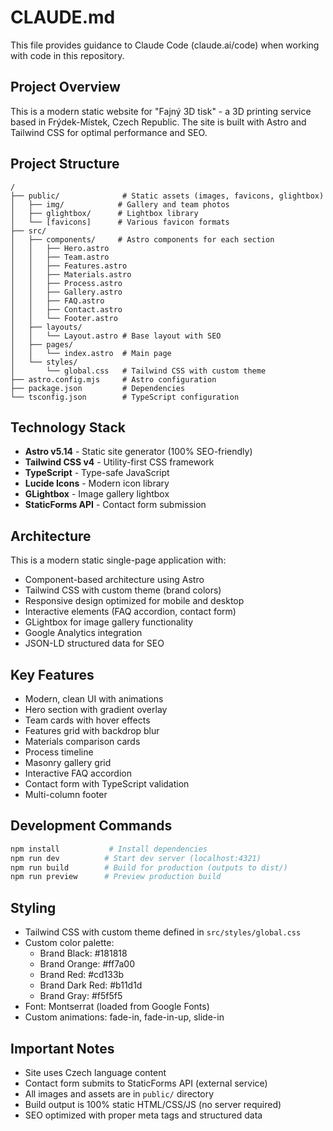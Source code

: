 # CLAUDE.md

This file provides guidance to Claude Code (claude.ai/code) when working with code in this repository.

## Project Overview

This is a modern static website for "Fajný 3D tisk" - a 3D printing service based in Frýdek-Místek, Czech Republic. The site is built with Astro and Tailwind CSS for optimal performance and SEO.

## Project Structure

```
/
├── public/              # Static assets (images, favicons, glightbox)
│   ├── img/            # Gallery and team photos
│   ├── glightbox/      # Lightbox library
│   └── [favicons]      # Various favicon formats
├── src/
│   ├── components/     # Astro components for each section
│   │   ├── Hero.astro
│   │   ├── Team.astro
│   │   ├── Features.astro
│   │   ├── Materials.astro
│   │   ├── Process.astro
│   │   ├── Gallery.astro
│   │   ├── FAQ.astro
│   │   ├── Contact.astro
│   │   └── Footer.astro
│   ├── layouts/
│   │   └── Layout.astro # Base layout with SEO
│   ├── pages/
│   │   └── index.astro  # Main page
│   └── styles/
│       └── global.css   # Tailwind CSS with custom theme
├── astro.config.mjs     # Astro configuration
├── package.json         # Dependencies
└── tsconfig.json        # TypeScript configuration
```

## Technology Stack

- **Astro v5.14** - Static site generator (100% SEO-friendly)
- **Tailwind CSS v4** - Utility-first CSS framework
- **TypeScript** - Type-safe JavaScript
- **Lucide Icons** - Modern icon library
- **GLightbox** - Image gallery lightbox
- **StaticForms API** - Contact form submission

## Architecture

This is a modern static single-page application with:
- Component-based architecture using Astro
- Tailwind CSS with custom theme (brand colors)
- Responsive design optimized for mobile and desktop
- Interactive elements (FAQ accordion, contact form)
- GLightbox for image gallery functionality
- Google Analytics integration
- JSON-LD structured data for SEO

## Key Features

- Modern, clean UI with animations
- Hero section with gradient overlay
- Team cards with hover effects
- Features grid with backdrop blur
- Materials comparison cards
- Process timeline
- Masonry gallery grid
- Interactive FAQ accordion
- Contact form with TypeScript validation
- Multi-column footer

## Development Commands

```bash
npm install           # Install dependencies
npm run dev          # Start dev server (localhost:4321)
npm run build        # Build for production (outputs to dist/)
npm run preview      # Preview production build
```

## Styling

- Tailwind CSS with custom theme defined in `src/styles/global.css`
- Custom color palette:
  - Brand Black: #181818
  - Brand Orange: #ff7a00
  - Brand Red: #cd133b
  - Brand Dark Red: #b11d1d
  - Brand Gray: #f5f5f5
- Font: Montserrat (loaded from Google Fonts)
- Custom animations: fade-in, fade-in-up, slide-in

## Important Notes

- Site uses Czech language content
- Contact form submits to StaticForms API (external service)
- All images and assets are in `public/` directory
- Build output is 100% static HTML/CSS/JS (no server required)
- SEO optimized with proper meta tags and structured data